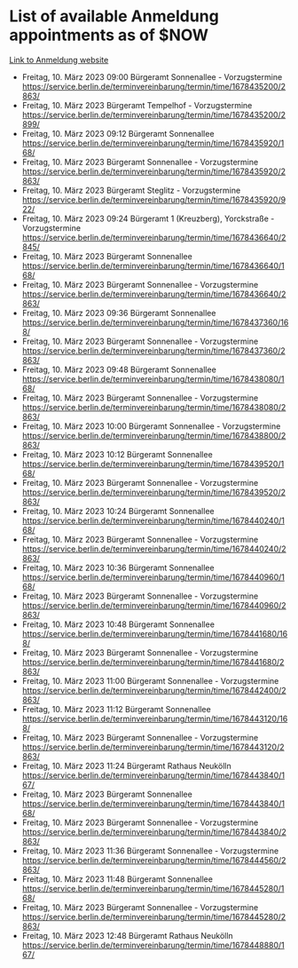 # List of available Anmeldung appointments as of $NOW
[Link to Anmeldung website](https://service.berlin.de/terminvereinbarung/termin/tag.php?termin=1&anliegen[]=120686&dienstleisterlist=122210,122217,327316,122219,327312,122227,327314,122231,327346,122243,327348,122254,122252,329742,122260,329745,122262,329748,122271,327278,122273,327274,122277,327276,330436,122280,327294,122282,327290,122284,327292,122291,327270,122285,327266,122286,327264,122296,327268,150230,329760,122297,327286,122294,327284,122312,329763,122314,329775,122304,327330,122311,327334,122309,327332,317869,122281,327352,122279,329772,122283,122276,327324,122274,327326,122267,329766,122246,327318,122251,327320,122257,327322,122208,327298,122226,327300&herkunft=http%3A%2F%2Fservice.berlin.de%2Fdienstleistung%2F120686%2F)
- Freitag, 10. März 2023 09:00 Bürgeramt Sonnenallee - Vorzugstermine https://service.berlin.de/terminvereinbarung/termin/time/1678435200/2863/
- Freitag, 10. März 2023  Bürgeramt Tempelhof - Vorzugstermine https://service.berlin.de/terminvereinbarung/termin/time/1678435200/2899/
- Freitag, 10. März 2023 09:12 Bürgeramt Sonnenallee https://service.berlin.de/terminvereinbarung/termin/time/1678435920/168/
- Freitag, 10. März 2023  Bürgeramt Sonnenallee - Vorzugstermine https://service.berlin.de/terminvereinbarung/termin/time/1678435920/2863/
- Freitag, 10. März 2023  Bürgeramt Steglitz - Vorzugstermine https://service.berlin.de/terminvereinbarung/termin/time/1678435920/922/
- Freitag, 10. März 2023 09:24 Bürgeramt 1 (Kreuzberg), Yorckstraße - Vorzugstermine https://service.berlin.de/terminvereinbarung/termin/time/1678436640/2845/
- Freitag, 10. März 2023  Bürgeramt Sonnenallee https://service.berlin.de/terminvereinbarung/termin/time/1678436640/168/
- Freitag, 10. März 2023  Bürgeramt Sonnenallee - Vorzugstermine https://service.berlin.de/terminvereinbarung/termin/time/1678436640/2863/
- Freitag, 10. März 2023 09:36 Bürgeramt Sonnenallee https://service.berlin.de/terminvereinbarung/termin/time/1678437360/168/
- Freitag, 10. März 2023  Bürgeramt Sonnenallee - Vorzugstermine https://service.berlin.de/terminvereinbarung/termin/time/1678437360/2863/
- Freitag, 10. März 2023 09:48 Bürgeramt Sonnenallee https://service.berlin.de/terminvereinbarung/termin/time/1678438080/168/
- Freitag, 10. März 2023  Bürgeramt Sonnenallee - Vorzugstermine https://service.berlin.de/terminvereinbarung/termin/time/1678438080/2863/
- Freitag, 10. März 2023 10:00 Bürgeramt Sonnenallee - Vorzugstermine https://service.berlin.de/terminvereinbarung/termin/time/1678438800/2863/
- Freitag, 10. März 2023 10:12 Bürgeramt Sonnenallee https://service.berlin.de/terminvereinbarung/termin/time/1678439520/168/
- Freitag, 10. März 2023  Bürgeramt Sonnenallee - Vorzugstermine https://service.berlin.de/terminvereinbarung/termin/time/1678439520/2863/
- Freitag, 10. März 2023 10:24 Bürgeramt Sonnenallee https://service.berlin.de/terminvereinbarung/termin/time/1678440240/168/
- Freitag, 10. März 2023  Bürgeramt Sonnenallee - Vorzugstermine https://service.berlin.de/terminvereinbarung/termin/time/1678440240/2863/
- Freitag, 10. März 2023 10:36 Bürgeramt Sonnenallee https://service.berlin.de/terminvereinbarung/termin/time/1678440960/168/
- Freitag, 10. März 2023  Bürgeramt Sonnenallee - Vorzugstermine https://service.berlin.de/terminvereinbarung/termin/time/1678440960/2863/
- Freitag, 10. März 2023 10:48 Bürgeramt Sonnenallee https://service.berlin.de/terminvereinbarung/termin/time/1678441680/168/
- Freitag, 10. März 2023  Bürgeramt Sonnenallee - Vorzugstermine https://service.berlin.de/terminvereinbarung/termin/time/1678441680/2863/
- Freitag, 10. März 2023 11:00 Bürgeramt Sonnenallee - Vorzugstermine https://service.berlin.de/terminvereinbarung/termin/time/1678442400/2863/
- Freitag, 10. März 2023 11:12 Bürgeramt Sonnenallee https://service.berlin.de/terminvereinbarung/termin/time/1678443120/168/
- Freitag, 10. März 2023  Bürgeramt Sonnenallee - Vorzugstermine https://service.berlin.de/terminvereinbarung/termin/time/1678443120/2863/
- Freitag, 10. März 2023 11:24 Bürgeramt Rathaus Neukölln https://service.berlin.de/terminvereinbarung/termin/time/1678443840/167/
- Freitag, 10. März 2023  Bürgeramt Sonnenallee https://service.berlin.de/terminvereinbarung/termin/time/1678443840/168/
- Freitag, 10. März 2023  Bürgeramt Sonnenallee - Vorzugstermine https://service.berlin.de/terminvereinbarung/termin/time/1678443840/2863/
- Freitag, 10. März 2023 11:36 Bürgeramt Sonnenallee - Vorzugstermine https://service.berlin.de/terminvereinbarung/termin/time/1678444560/2863/
- Freitag, 10. März 2023 11:48 Bürgeramt Sonnenallee https://service.berlin.de/terminvereinbarung/termin/time/1678445280/168/
- Freitag, 10. März 2023  Bürgeramt Sonnenallee - Vorzugstermine https://service.berlin.de/terminvereinbarung/termin/time/1678445280/2863/
- Freitag, 10. März 2023 12:48 Bürgeramt Rathaus Neukölln https://service.berlin.de/terminvereinbarung/termin/time/1678448880/167/
